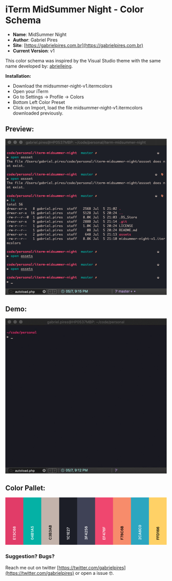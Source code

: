 # iTerm MidSummer Night - Color Schema

* **Name**: MidSummer Night 
* **Author**: Gabriel Pires
* **Site**: [https://gabrielpires.com.br](https://gabrielpires.com.br)
* **Current Version**: v1

This color schema was inspired by the Visual Studio theme with the same name developed by: [abrielleing](https://github.com/abrielleing/midsummer-night).

**Installation:** 

* Download the midsummer-night-v1.itermcolors
* Open your iTerm
* Go to Settings -> Profile -> Colors
* Bottom Left Color Preset
* Click on Import, load the file midsummer-night-v1.itermcolors downloaded previously.

## Preview:

![](https://github.com/gabrielpires/iterm-midsummer-night-theme/blob/master/assets/iterm-midsummer-night-sample.png?raw=true)

## Demo:

![](https://github.com/gabrielpires/iterm-midsummer-night-theme/blob/master/assets/iterm-midsummer-night-sample.gif?raw=true)

## Color Pallet:

![](https://github.com/gabrielpires/iterm-midsummer-night-theme/blob/master/assets/colors-midsummer-night-v1.png?raw=true)

### Suggestion? Bugs?

Reach me out on twitter [https://twitter.com/gabrielpires](https://twitter.com/gabrielpires) or open a issue 🤓.

